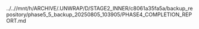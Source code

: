../..//mnt/h/ARCHIVE/.UNWRAP/D/STAGE2_INNER/c8061a35fa5a/backup_repository/phase5_5_backup_20250805_103905/PHASE4_COMPLETION_REPORT.md